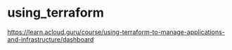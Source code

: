 # using_terraform
https://learn.acloud.guru/course/using-terraform-to-manage-applications-and-infrastructure/dashboard
